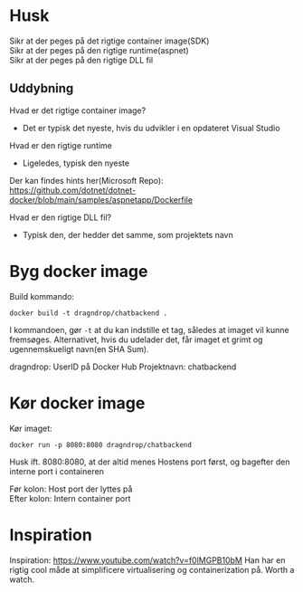 
# Husk

Sikr at der peges på det rigtige container image(SDK)  
Sikr at der peges på den rigtige runtime(aspnet)  
Sikr at der peges på den rigtige DLL fil  

## Uddybning

Hvad er det rigtige container image?  
 - Det er typisk det nyeste, hvis du udvikler i en opdateret Visual Studio

 Hvad er den rigtige runtime  
  - Ligeledes, typisk den nyeste  

Der kan findes hints her(Microsoft Repo):  
https://github.com/dotnet/dotnet-docker/blob/main/samples/aspnetapp/Dockerfile  

Hvad er den rigtige DLL fil?  
 - Typisk den, der hedder det samme, som projektets navn  

# Byg docker image

Build kommando:

```docker
docker build -t dragndrop/chatbackend . 
```

I kommandoen, gør ```-t``` at du kan indstille et tag, således at imaget vil kunne fremsøges. Alternativet, hvis du udelader det, får imaget et grimt og ugennemskueligt navn(en SHA Sum).

dragndrop: UserID på Docker Hub
Projektnavn: chatbackend

# Kør docker image

Kør imaget:

```docker
docker run -p 8080:8080 dragndrop/chatbackend
```

Husk ift. 8080:8080, at der altid menes Hostens port først, og bagefter den interne port i containeren  

Før kolon: Host port der lyttes på  
Efter kolon: Intern container port  

# Inspiration

Inspiration:
https://www.youtube.com/watch?v=f0lMGPB10bM
Han har en rigtig cool måde at simplificere virtualisering og containerization på. Worth a watch.
